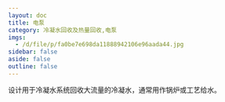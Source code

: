 ```yaml
---
layout: doc
title: 电泵
category: 冷凝水回收及热量回收,电泵
imgs:
  - /d/file/p/fa0be7e698da11888942106e96aada44.jpg
sidebar: false
aside: false
outline: false
---
```


设计用于冷凝水系统回收大流量的冷凝水，通常用作锅炉或工艺给水。

<AllProducts category="冷凝水回收及热量回收,电泵" />
